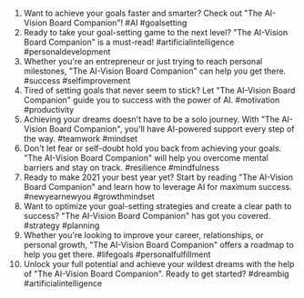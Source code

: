 1. Want to achieve your goals faster and smarter? Check out "The AI-Vision Board Companion"! #AI #goalsetting
2. Ready to take your goal-setting game to the next level? "The AI-Vision Board Companion" is a must-read! #artificialintelligence #personaldevelopment
3. Whether you're an entrepreneur or just trying to reach personal milestones, "The AI-Vision Board Companion" can help you get there. #success #selfimprovement
4. Tired of setting goals that never seem to stick? Let "The AI-Vision Board Companion" guide you to success with the power of AI. #motivation #productivity
5. Achieving your dreams doesn't have to be a solo journey. With "The AI-Vision Board Companion", you'll have AI-powered support every step of the way. #teamwork #mindset
6. Don't let fear or self-doubt hold you back from achieving your goals. "The AI-Vision Board Companion" will help you overcome mental barriers and stay on track. #resilience #mindfulness
7. Ready to make 2021 your best year yet? Start by reading "The AI-Vision Board Companion" and learn how to leverage AI for maximum success. #newyearnewyou #growthmindset
8. Want to optimize your goal-setting strategies and create a clear path to success? "The AI-Vision Board Companion" has got you covered. #strategy #planning
9. Whether you're looking to improve your career, relationships, or personal growth, "The AI-Vision Board Companion" offers a roadmap to help you get there. #lifegoals #personalfulfillment
10. Unlock your full potential and achieve your wildest dreams with the help of "The AI-Vision Board Companion". Ready to get started? #dreambig #artificialintelligence
